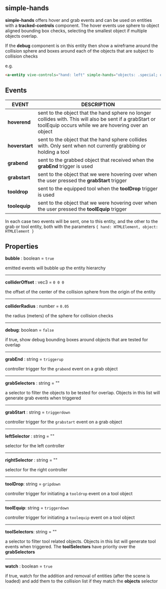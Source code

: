 ## simple-hands

**simple-hands** offers hover and grab events and can be used on entities with a **tracked-controls** component.  The hover events use sphere to object aligned bounding box checks, selecting the smallest object if multiple objects overlap.

If the **debug** component is on this entity then show a wireframe around the collision sphere and boxes around each of the objects that are subject to collision checks

e.g.
```html
<a-entity vive-controls="hand: left" simple-hands="objects: .special; offset: 1 1 0; radius: 0.01"></a-entity>
```

## Events
| EVENT | DESCRIPTION |
| - | - |
| **hoverend** | sent to the object that the hand sphere no longer collides with. This will also be sent if a grabStart or toolEquip occurs while we are hovering over an object |
| **hoverstart** | sent to the object that the hand sphere collides with. Only sent when not currently grabbing or holding a tool |
| **grabend** | sent to the grabbed object that received when the **grabEnd** trigger is used |
| **grabstart** | sent to the object that we were hovering over when the user pressed the **grabStart** trigger |
| **tooldrop** | sent to the equipped tool when the **toolDrop** trigger is used |
| **toolequip** | sent to the object that we were hovering over when the user pressed the **toolEquip** trigger |

In each case two events will be sent, one to this entity, and the other to the grab or tool entity, both with the parameters `{ hand: HTMLElement, object: HTMLElement }`

## Properties

**bubble** : boolean = `true`

emitted events will bubble up the entity hierarchy

---
**colliderOffset** : vec3 = `0 0 0`

the offset of the center of the collision sphere from the origin of the entity

---
**colliderRadius** : number = `0.05`

the radius (meters) of the sphere for collision checks

---
**debug**: boolean = `false`

if true, show debug bounding boxes around objects that are tested for overlap

---
**grabEnd** : string = `triggerup`

controller trigger for the `grabend` event on a grab object

---
**grabSelectors** : string = ""

a selector to filter the objects to be tested for overlap.  Objects in this list will generate grab events when triggered

---
**grabStart** : string = `triggerdown`

controller trigger for the `grabstart` event on a grab object

---
**leftSelector** : string = ""

selector for the left controller

---
**rightSelector** : string = ""

selector for the right controller

---
**toolDrop**: string = `gripdown`

controller trigger for initiating a `tooldrop` event on a tool object

---
**toolEquip**: string = `triggerdown`

controller trigger for initiating a `toolequip` event on a tool object

---
**toolSelectors**: string = ""

a selector to filter tool related objects. Objects in this list will generate tool events when triggered.  The **toolSelectors** have priority over the **grabSelectors**

---
**watch** : boolean = `true`

if true, watch for the addition and removal of entities (after the scene is loaded) and add them to the collision list if they match the **objects** selector

